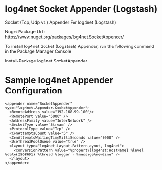 # log4net Socket Appender (Logstash)
Socket (Tcp, Udp vs.) Appender For log4net (Logstash)

Nuget Package Url : https://www.nuget.org/packages/log4net.SocketAppender/

To install log4net Socket (Logstash) Appender, run the following command in the Package Manager Console

Install-Package log4net.SocketAppender

# Sample log4net Appender Configuration

	<appender name="SocketAppender" type="log4net.Appender.SocketAppender">
	  <RemoteAddress value="192.168.99.100"/>
	  <RemotePort value="5000" />
	  <AddressFamily value="InterNetwork" />
	  <SocketType value="Stream" />
	  <ProtocolType value="Tcp" />
	  <ConAttemptsCount value="5" />
	  <ConAttemptsWaitingTimeMilliSeconds value="3000" />
	  <UseThreadPoolQueue value="true" />
	  <layout type="log4net.Layout.PatternLayout, log4net">
		<conversionPattern value="%property{log4net:HostName} %level %date{ISO8601} %thread %logger - %message%newline" />
	  </layout>
	</appender>
